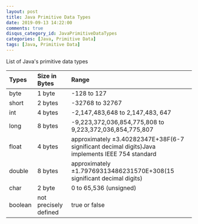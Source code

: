 ```yaml
---
layout: post
title: Java Primitive Data Types
date: 2019-09-13 14:22:00
comments: true
disqus_category_id: JavaPrimitiveDataTypes
categories: [Java, Primitive Data]
tags: [Java, Primitive Data]
---
```


List of Java's primitive data types

| Types | Size in Bytes | Range |
| :--- | :--- | :--- |
| byte | 1 byte | -128 to 127 |
| short | 2 bytes | -32768 to 32767 |
| int | 4 bytes | -2,147,483,648 to 2,147,483, 647 |
| long | 8 bytes | -9,223,372,036,854,775,808 to 9,223,372,036,854,775,807 |
| float | 4 bytes | approximately ±3.40282347E+38F(6-7 significant decimal digits)Java implements IEEE 754 standard |
| double | 8 bytes | approximately ±1.79769313486231570E+308(15 significant decimal digits) |
| char | 2 byte | 0 to 65,536 (unsigned) |
| boolean | not precisely defined | true or false |
